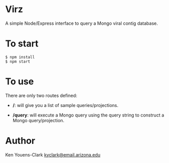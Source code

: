 # Virz

A simple Node/Express interface to query a Mongo viral contig database.

# To start

```
$ npm install
$ npm start
```

# To use

There are only two routes defined:

* **/**: will give you a list of sample queries/projections.

* **/query**: will execute a Mongo query using the query string to construct a Mongo query/projection.

# Author

Ken Youens-Clark <kyclark@email.arizona.edu>
